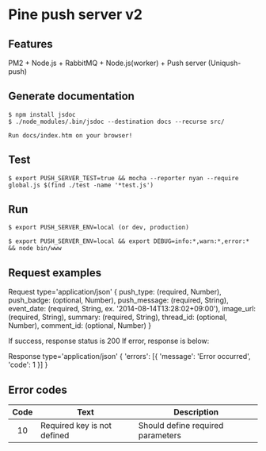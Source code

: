 Pine push server v2
====================

Features
---------

PM2 + Node.js + RabbitMQ + Node.js(worker) + Push server (Uniqush-push)


Generate documentation
-----------------------

    $ npm install jsdoc
    $ ./node_modules/.bin/jsdoc --destination docs --recurse src/
    
    Run docs/index.htm on your browser!
    
    
Test
-----

    $ export PUSH_SERVER_TEST=true && mocha --reporter nyan --require global.js $(find ./test -name '*test.js') 


Run
----

    $ export PUSH_SERVER_ENV=local (or dev, production)
    
    $ export PUSH_SERVER_ENV=local && export DEBUG=info:*,warn:*,error:* && node bin/www
    
    
Request examples
-----------------
 Request type='application/json'
 {
    push_type:    (required, Number),
    push_badge:   (optional, Number),
    push_message: (required, String),
    event_date:   (required, String, ex. '2014-08-14T13:28:02+09:00'),
    image_url:    (required, String),
    summary:      (required, String),
    thread_id:    (optional, Number),
    comment_id:   (optional, Number)
 }
 
 If success, response status is 200
 If error, response is below:
 
 Response type='application/json'
 {
   'errors': [{
     'message': 'Error occurred', 'code': 1
   }]
 }


Error codes
------------

| Code | Text                                | Description                                                           |
|:----:| ----------------------------------- | --------------------------------------------------------------------- |
| 10   | Required key is not defined         | Should define required parameters                                     |